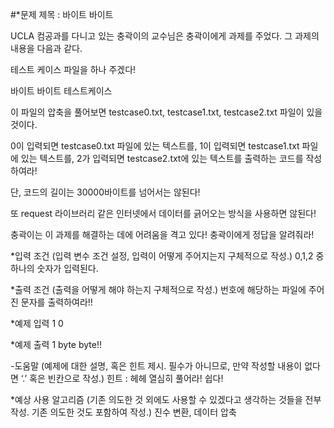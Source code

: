 #*문제 제목 : 바이트 바이트

UCLA 컴공과를 다니고 있는 충곽이의 교수님은 충곽이에게 과제를 주었다. 그 과제의 내용을 다음과 같다.

테스트 케이스 파일을 하나 주겠다!

바이트 바이트 테스트케이스

이 파일의 압축을 풀어보면 testcase0.txt, testcase1.txt, testcase2.txt 파일이 있을 것이다.

0이 입력되면 testcase0.txt 파일에 있는 텍스트를, 1이 입력되면 testcase1.txt 파일에 있는 텍스트를, 2가 입력되면 testcase2.txt에 있는 텍스트를 출력하는 코드를 작성하여라!

단, 코드의 길이는 30000바이트를 넘어서는 않된다!

또 request 라이브러리 같은 인터넷에서 데이터를 긁어오는 방식을 사용하면 않된다!

충곽이는 이 과제를 해결하는 데에 어려움을 격고 있다! 충곽이에게 정답을 알려줘라!


*입력 조건 (입력 변수 조건 설정, 입력이 어떻게 주어지는지 구체적으로 작성.)
0,1,2 중 하나의 숫자가 입력된다.

*출력 조건 (출력을 어떻게 해야 하는지 구체적으로 작성.)
번호에 해당하는 파일에 주어진 문자를 출력하여라!!


*예제 입력 1
0

*예제 출력 1
byte byte!!


-도움말 (예제에 대한 설명, 혹은 힌트 제시. 필수가 아니므로, 만약 작성할 내용이 없다면 ‘.’ 혹은 빈칸으로 작성.)
힌트 : 헤헤 열심히 풀어라! 쉽다!


*예상 사용 알고리즘 (기존 의도한 것 외에도 사용할 수 있겠다고 생각하는 것들을 전부 작성. 기존 의도한 것도 포함하여 작성.)
진수 변환, 데이터 압축
